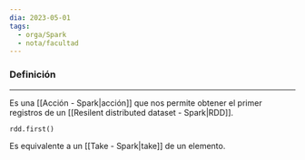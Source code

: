 ```yaml
---
dia: 2023-05-01
tags:
  - orga/Spark
  - nota/facultad
---
```

### Definición
---
Es una [[Acción - Spark|acción]] que nos permite obtener el primer registros de un [[Resilent distributed dataset - Spark|RDD]].

``` python
rdd.first()
```

Es equivalente a un [[Take - Spark|take]] de un elemento.